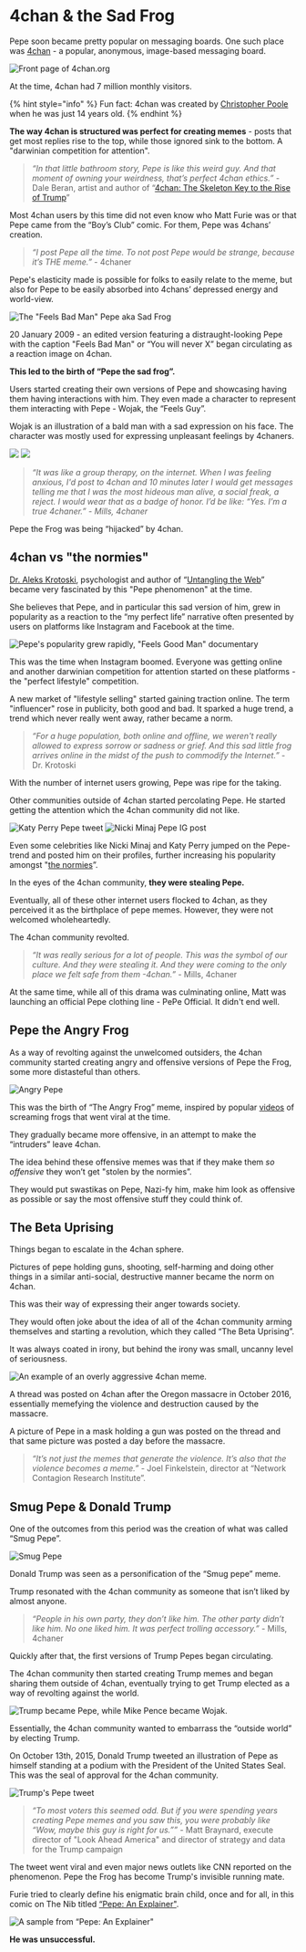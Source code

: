 # 4chan & the Sad Frog

Pepe soon became pretty popular on messaging boards. One such place was [4chan](https://www.4chan.org/) - a popular, anonymous, image-based messaging board.

![Front page of 4chan.org](<../../.gitbook/assets/4chan front page.png>)

At the time, 4chan had 7 million monthly visitors.

{% hint style="info" %}
Fun fact: 4chan was created by [Christopher Poole](https://en.wikipedia.org/wiki/Christopher\_Poole) when he was just 14 years old.
{% endhint %}

**The way 4chan is structured was perfect for creating memes** - posts that get most replies rise to the top, while those ignored sink to the bottom. A "darwinian competition for attention".

> _“In that little bathroom story, Pepe is like this weird guy. And that moment of owning your weirdness, that’s perfect 4chan ethics.”_ - Dale Beran, artist and author of “[4chan: The Skeleton Key to the Rise of Trump](https://medium.com/@DaleBeran/4chan-the-skeleton-key-to-the-rise-of-trump-624e7cb798cb)”

Most 4chan users by this time did not even know who Matt Furie was or that Pepe came from the “Boy’s Club” comic. For them, Pepe was 4chans’ creation.

> _“I post Pepe all the time. To not post Pepe would be strange, because it’s THE meme.”_ - 4chaner

Pepe's elasticity made is possible for folks to easily relate to the meme, but also for Pepe to be easily absorbed into 4chans’ depressed energy and world-view.

![The "Feels Bad Man" Pepe aka Sad Frog](<../../.gitbook/assets/Feels Bad man.png>)

20 January 2009 - an edited version featuring a distraught-looking Pepe with the caption "Feels Bad Man" or “You will never X” began circulating as a reaction image on 4chan.

**This led to the birth of “Pepe the sad frog”.**

Users started creating their own versions of Pepe and showcasing having them having interactions with him. They even made a character to represent them interacting with Pepe - Wojak, the “Feels Guy”.

Wojak is an illustration of a bald man with a sad expression on his face. The character was mostly used for expressing unpleasant feelings by 4chaners.

![](<../../.gitbook/assets/pepe and wojak.jpg>) ![](<../../.gitbook/assets/Screenshot 2022-03-27 202111.png>)

> _“It was like a group therapy, on the internet. When I was feeling anxious, I'd post to 4chan and 10 minutes later I would get messages telling me that I was the most hideous man alive, a social freak, a reject. I would wear that as a badge of honor. I’d be like: “Yes. I’m a true 4chaner.” - Mills, 4chaner_

Pepe the Frog was being “hijacked” by 4chan.

## 4chan vs "the normies"

[Dr. Aleks Krotoski](https://en.wikipedia.org/wiki/Aleks\_Krotoski), psychologist and author of “[Untangling the Web](https://g.co/kgs/p1X58Z)” became very fascinated by this "Pepe phenomenon" at the time.

She believes that Pepe, and in particular this sad version of him, grew in popularity as a reaction to the “my perfect life” narrative often presented by users on platforms like Instagram and Facebook at the time.

![Pepe's popularity grew rapidly, "Feels Good Man" documentary](<../../.gitbook/assets/GIF 3-31-2022 2-36-02 AM.gif>)

This was the time when Instagram boomed. Everyone was getting online and another darwinian competition for attention started on these platforms - the "perfect lifestyle" competition.

A new market of "lifestyle selling" started gaining traction online. The term "influencer" rose in publicity, both good and bad. It sparked a huge trend, a trend which never really went away, rather became a norm.

> _“For a huge population, both online and offline, we weren't really allowed to express sorrow or sadness or grief. And this sad little frog arrives online in the midst of the push to commodify the Internet.”_ - Dr. Krotoski

With the number of internet users growing, Pepe was ripe for the taking.

Other communities outside of 4chan started percolating Pepe. He started getting the attention which the 4chan community did not like.

![Katy Perry Pepe tweet](<../../.gitbook/assets/ketty perry tweet (1) (1) (1) (1).jpg>) ![Nicki Minaj Pepe IG post](<../../.gitbook/assets/nicki minaj pepe post (1).png>)

Even some celebrities like Nicki Minaj and Katy Perry jumped on the Pepe-trend and posted him on their profiles, further increasing his popularity amongst "[the normies](https://www.urbandictionary.com/define.php?term=Normie)”.

In the eyes of the 4chan community, **they were stealing Pepe.**

Eventually, all of these other internet users flocked to 4chan, as they perceived it as the birthplace of pepe memes. However, they were not welcomed wholeheartedly.

The 4chan community revolted.

> _“It was really serious for a lot of people. This was the symbol of our culture. And they were stealing it. And they were coming to the only place we felt safe from them -4chan.”_ - Mills, 4chaner

At the same time, while all of this drama was culminating online, Matt was launching an official Pepe clothing line - PePe Official. It didn't end well.

## Pepe the Angry Frog

As a way of revolting against the unwelcomed outsiders, the 4chan community started creating angry and offensive versions of Pepe the Frog, some more distasteful than others.

![Angry Pepe](<../../.gitbook/assets/angry pepe.png>)

This was the birth of “The Angry Frog” meme, inspired by popular [videos](https://www.youtube.com/results?search\_query=screaming+frogs) of screaming frogs that went viral at the time.

They gradually became more offensive, in an attempt to make the “intruders” leave 4chan.

The idea behind these offensive memes was that if they make them _so offensive_ they won’t get "stolen by the normies”.

They would put swastikas on Pepe, Nazi-fy him, make him look as offensive as possible or say the most offensive stuff they could think of.

## The Beta Uprising

Things began to escalate in the 4chan sphere.

Pictures of pepe holding guns, shooting, self-harming and doing other things in a similar anti-social, destructive manner became the norm on 4chan.

This was their way of expressing their anger towards society.

They would often joke about the idea of all of the 4chan community arming themselves and starting a revolution, which they called “The Beta Uprising”.

It was always coated in irony, but behind the irony was small, uncanny level of seriousness.

![An example of an overly aggressive 4chan meme.](<../../.gitbook/assets/Screenshot 2022-03-31 024512.png>)

A thread was posted on 4chan after the Oregon massacre in October 2016, essentially memefying the violence and destruction caused by the massacre.

A picture of Pepe in a mask holding a gun was posted on the thread and that same picture was posted a day before the massacre.

> _“It’s not just the memes that generate the violence. It’s also that the violence becomes a meme.”_ - Joel Finkelstein, director at “Network Contagion Research Institute”.

## Smug Pepe & Donald Trump

One of the outcomes from this period was the creation of what was called “Smug Pepe”.

![Smug Pepe](<../../.gitbook/assets/smug pepee.png>)

Donald Trump was seen as a personification of the “Smug pepe” meme.

Trump resonated with the 4chan community as someone that isn’t liked by almost anyone.

> _“People in his own party, they don’t like him. The other party didn’t like him. No one liked him. It was perfect trolling accessory.”_ - Mills, 4chaner

Quickly after that, the first versions of Trump Pepes began circulating.

The 4chan community then started creating Trump memes and began sharing them outside of 4chan, eventually trying to get Trump elected as a way of revolting against the world.

![Trump became Pepe, while Mike Pence became Wojak.](<../../.gitbook/assets/trump pepe pence wojak.png>)

Essentially, the 4chan community wanted to embarrass the “outside world” by electing Trump.

On October 13th, 2015, Donald Trump tweeted an illustration of Pepe as himself standing at a podium with the President of the United States Seal. This was the seal of approval for the 4chan community.

![Trump's Pepe tweet](<../../.gitbook/assets/trump tweet.jpg>)

> _“To most voters this seemed odd. But if you were spending years creating Pepe memes and you saw this, you were probably like “Wow, maybe this guy is right for us.””_ - Matt Braynard, execute director of "Look Ahead America" and director of strategy and data for the Trump campaign

The tweet went viral and even major news outlets like CNN reported on the phenomenon. Pepe the Frog has become Trump's invisible running mate.

Furie tried to clearly define his enigmatic brain child, once and for all, in this comic on The Nib titled [“Pepe: An Explainer"](https://thenib.com/pepe-an-explainer/).

![A sample from “Pepe: An Explainer"](<../../.gitbook/assets/Pepe an Explainer, sample.png>)

**He was unsuccessful.**

